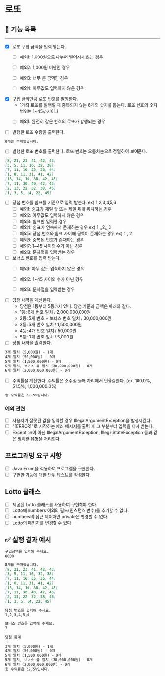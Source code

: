 # 로또

## 📝 기능 목록

----

- [x] 로또 구입 금액을 입력 받는다.
    - [ ] 예외1: 1,000원으로 나누어 떨어지지 않는 경우
    - [ ] 예외2: 1,000원 미만인 경우
    - [ ] 예외3: 너무 큰 금액인 경우
    - [ ] 예외4: 아무값도 입력하지 않은 경우


- [x] 구입 금액만큼 로또 번호를 발행한다.
    - 1개의 로또를 발행할 때 중복되지 않는 6개의 숫자를 뽑는다. 로또 번호의 숫자 범위는 1~45까지이다
    - [ ] 예외1: 완전히 같은 번호의 로또가 발행되는 경우


- [ ] 발행한 로또 수량을 출력한다.

```markdown
8개를 구매했습니다.
```

- [ ] 발행한 로또 번호를 출력한다. 로또 번호는 오름차순으로 정렬하여 보여준다.

```markdown
[8, 21, 23, 41, 42, 43]
[3, 5, 11, 16, 32, 38]
[7, 11, 16, 35, 36, 44]
[1, 8, 11, 31, 41, 42]
[13, 14, 16, 38, 42, 45]
[7, 11, 30, 40, 42, 43]
[2, 13, 22, 32, 38, 45]
[1, 3, 5, 14, 22, 45]
```

- [ ] 당첨 번호를 쉼표를 기준으로 입력 받는다. ex) 1,2,3,4,5,6
    - [ ] 예외1: 쉼표가 제일 앞 또는 제일 뒤에 위치하는 경우
    - [ ] 예외2: 아무값도 입력하지 않은 경우
    - [ ] 예외3: 쉼표만 입력한 경우
    - [ ] 예외4: 쉼표가 연속해서 존재하는 경우 ex) 1,,,2,,,3
    - [ ] 예외5: 당첨 번호와 쉼표 사이에 공백이 존재하는 경우 ex) 1 , 2
    - [ ] 예외6: 중복된 번호가 존재하는 경우
    - [ ] 예외7: 1~45 사이의 수가 아닌 경우
    - [ ] 예외8: 문자열을 입력받는 경우
- [ ] 보너스 번호를 입력 받는다.
    - [ ] 예외1: 아무 값도 입력하지 않은 경우
    - [ ] 예외2: 1~45 사이의 수가 아닌 경우
    - [ ] 예외3: 문자열을 입력받는 경우


- [ ] 당첨 내역을 계산한다.
    - 당첨은 1등부터 5등까지 있다. 당첨 기준과 금액은 아래와 같다.
    - 1등: 6개 번호 일치 / 2,000,000,000원
    - 2등: 5개 번호 + 보너스 번호 일치 / 30,000,000원
    - 3등: 5개 번호 일치 / 1,500,000원
    - 4등: 4개 번호 일치 / 50,000원
    - 5등: 3개 번호 일치 / 5,000원
- [ ] 당첨 내역을 출력한다.

```markdown
3개 일치 (5,000원) - 1개
4개 일치 (50,000원) - 0개
5개 일치 (1,500,000원) - 0개
5개 일치, 보너스 볼 일치 (30,000,000원) - 0개
6개 일치 (2,000,000,000원) - 0개
  ```

- [ ] 수익률을 계산한다. 수익률은 소수점 둘째 자리에서 반올림한다. (ex. 100.0%, 51.5%, 1,000,000.0%)

```markdown
총 수익률은 62.5%입니다.
```

### 예외 관련

- [ ] 사용자가 잘못된 값을 입력할 경우 IllegalArgumentException을 발생시킨다.
- [ ] "[ERROR]"로 시작하는 에러 메시지를 출력 후 그 부분부터 입력을 다시 받는다.
- [ ] Exception이 아닌 IllegalArgumentException, IllegalStateException 등과 같은 명확한 유형을 처리한다.

## 프로그래밍 요구 사항

- [ ] Java Enum을 적용하여 프로그램을 구현한다.
- [ ] 구현한 기능에 대한 단위 테스트를 작성한다.

## Lotto 클래스

- [ ] 제공된 Lotto 클래스를 사용하여 구현해야 한다.
- [ ] Lotto에 numbers 이외의 필드(인스턴스 변수)를 추가할 수 없다.
- [ ] numbers의 접근 제어자인 private은 변경할 수 없다.
- [ ] Lotto의 패키지를 변경할 수 있다

## ✅ 실행 결과 예시

```markdown
구입금액을 입력해 주세요.
8000

8개를 구매했습니다.
[8, 21, 23, 41, 42, 43]
[3, 5, 11, 16, 32, 38]
[7, 11, 16, 35, 36, 44]
[1, 8, 11, 31, 41, 42]
[13, 14, 16, 38, 42, 45]
[7, 11, 30, 40, 42, 43]
[2, 13, 22, 32, 38, 45]
[1, 3, 5, 14, 22, 45]

당첨 번호를 입력해 주세요.
1,2,3,4,5,6

보너스 번호를 입력해 주세요.
7

당첨 통계
---
3개 일치 (5,000원) - 1개
4개 일치 (50,000원) - 0개
5개 일치 (1,500,000원) - 0개
5개 일치, 보너스 볼 일치 (30,000,000원) - 0개
6개 일치 (2,000,000,000원) - 0개
총 수익률은 62.5%입니다.
```